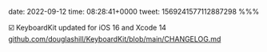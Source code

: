 date: 2022-09-12
time: 08:28:41+0000
tweet: 1569241577112887298
%%%

☑️ KeyboardKit updated for iOS 16 and Xcode 14 [github.com/douglashill/KeyboardKit/blob/main/CHANGELOG.md](https://github.com/douglashill/KeyboardKit/blob/main/CHANGELOG.md)
